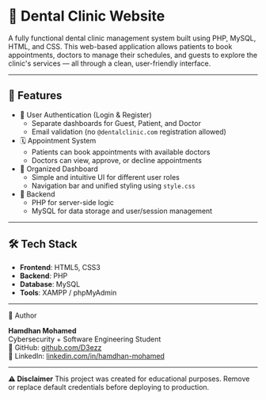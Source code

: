# 🦷 Dental Clinic Website

A fully functional dental clinic management system built using PHP, MySQL, HTML, and CSS. This web-based application allows patients to book appointments, doctors to manage their schedules, and guests to explore the clinic's services — all through a clean, user-friendly interface.

---

## 🚀 Features

- 🔐 User Authentication (Login & Register)
  - Separate dashboards for Guest, Patient, and Doctor
  - Email validation (no `@dentalclinic.com` registration allowed)
- 🗓️ Appointment System
  - Patients can book appointments with available doctors
  - Doctors can view, approve, or decline appointments
- 📁 Organized Dashboard
  - Simple and intuitive UI for different user roles
  - Navigation bar and unified styling using `style.css`
- 💾 Backend
  - PHP for server-side logic
  - MySQL for data storage and user/session management

---

## 🛠️ Tech Stack

- **Frontend**: HTML5, CSS3
- **Backend**: PHP
- **Database**: MySQL
- **Tools**: XAMPP / phpMyAdmin

---

🧠 Author

**Hamdhan Mohamed**  
Cybersecurity + Software Engineering Student  
📍 GitHub: [github.com/D3ezz](https://github.com/D3ezz)  
🔗 LinkedIn: [linkedin.com/in/hamdhan-mohamed](https://linkedin.com/in/hamdhan-mohamed)

---

**⚠️ Disclaimer**
This project was created for educational purposes. Remove or replace default credentials before deploying to production.
